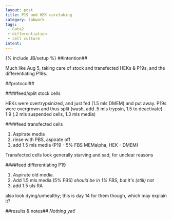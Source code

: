 ```yaml
---
layout: post
title: P19 and HEK caretaking
category: labwork
tags: 
 - Gata2 
 - differentiation
 - cell culture
intent: 
---
```

{% include JB/setup %}
##intention##

Much like Aug 5, taking care of stock and transfected HEKs & P19s, and the differentiating P19s.

##protocol##

####feed/split stock cells

<p>HEKs were overtrypsinized, and just fed (1.5 mls DMEM) and put away.
P19s were overgrown and thus split (wash, add .5 mls trypsin, 1.5 to deactivate) 1:9 (.2 mls suspended cells, 1.3 mls media)</p>

####feed transfected cells

 1. Aspirate media
 2. rinse with PBS, aspirate off
 3. add 1.5 mls media (P19 - 5% FBS MEMalpha, HEK - DMEM)

<p>Transfected cells look generally starving and sad, for unclear reasons</p>

####feed differentiating P19

 1. Aspirate old media.
 2. Add 1.5 mls media (5% FBS) *should be in 1% FBS, but it's (still) not*
 3. add 1.5 uls RA 

<p> also look dying/unhealthy; this is day 14 for them though, which may explain it?</p>

##results & notes##
*Nothing yet!*
